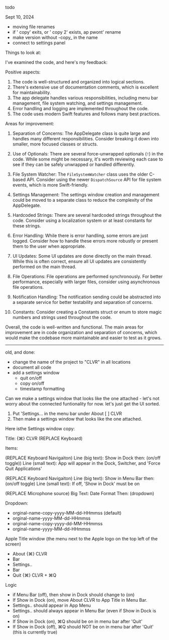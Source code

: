 todo

Sept 10, 2024

- moving file renames
- if ' copy' exits, or ' copy 2' exists, ap pwont' rename
- make version without -copy_ in the name
- connect to settings panel

Things to look at: 

I've examined the code, and here's my feedback:

Positive aspects:
1. The code is well-structured and organized into logical sections.
2. There's extensive use of documentation comments, which is excellent for maintainability.
3. The app delegate handles various responsibilities, including menu bar management, file system watching, and settings management.
4. Error handling and logging are implemented throughout the code.
5. The code uses modern Swift features and follows many best practices.

Areas for improvement:
1. Separation of Concerns: The AppDelegate class is quite large and handles many different responsibilities. Consider breaking it down into smaller, more focused classes or structs.

2. Use of Optionals: There are several force-unwrapped optionals (`!`) in the code. While some might be necessary, it's worth reviewing each case to see if they can be safely unwrapped or handled differently.

3. File System Watcher: The `FileSystemWatcher` class uses the older C-based API. Consider using the newer `DispatchSource` API for file system events, which is more Swift-friendly.

4. Settings Management: The settings window creation and management could be moved to a separate class to reduce the complexity of the AppDelegate.

5. Hardcoded Strings: There are several hardcoded strings throughout the code. Consider using a localization system or at least constants for these strings.

6. Error Handling: While there is error handling, some errors are just logged. Consider how to handle these errors more robustly or present them to the user when appropriate.

7. UI Updates: Some UI updates are done directly on the main thread. While this is often correct, ensure all UI updates are consistently performed on the main thread.

8. File Operations: File operations are performed synchronously. For better performance, especially with larger files, consider using asynchronous file operations.

9. Notification Handling: The notification sending could be abstracted into a separate service for better testability and separation of concerns.

10. Constants: Consider creating a Constants struct or enum to store magic numbers and strings used throughout the code.

Overall, the code is well-written and functional. The main areas for improvement are in code organization and separation of concerns, which would make the codebase more maintainable and easier to test as it grows.


---

old, and done: 

- change the name of the project to "CLVR" in all locations
- document all code
- add a settings window
  - quit on/off
  - copy on/off
  - timestamp formatting
  
  

Can we make a settings window that looks like the one attached - let's not worry about the connected funtionality for now. let's just get the UI sorted.

1. Put 'Settings... in the menu bar under About [ ] CLVR
2. Then make a settings window that looks like the one attached.

Here isthe Settings window copy: 

Title:
{⌘} CLVR (REPLACE Keyboard)

Items: 

(REPLACE Keyboard Navigaiton)
Line (big text): Show in Dock then: (on/off toggle))
Line (small text): App will appear in the Dock, Switcher, and 'Force Quit Applications'

(REPLACE Keyboard Navigaiton)
Line (big text): Show in Menu Bar then: (on/off toggle)
Line (small text): If off, 'Show in Dock' must be on

(REPLACE Microphone source)
Big Text: Date Format Then: (dropdown)

Dropdown:
  - orginal-name-copy-yyyy-MM-dd-HHmmss (default)
  - orginal-name-yyyy-MM-dd-HHmmss
  - orginal-name-copy-yyyy-dd-MM-HHmmss
  - orginal-name-yyyy-MM-dd-HHmmss




Apple Title window (the menu next to the Apple logo on the top left of the screen)
 - About {⌘} CLVR
 - Bar
 - Settings..
 - Bar
 - Quit {⌘} CLVR + ⌘Q



Logic
 - if Menu Bar (off), then show in Dock should change to (on)
 - If Show in Dock (on), move About CLVR to App Title in Menu Bar.
 - Settings.. should appear in App Menu
 - Settings.. should always appear in Menu Bar (even if Show in Dock is on)
 - If Show in Dock (on), ⌘Q should be on in menu bar after 'Quit'
 - If Show in Dock (off), ⌘Q should NOT be on in menu bar after 'Quit' (this is currently true)


 
 
 
  